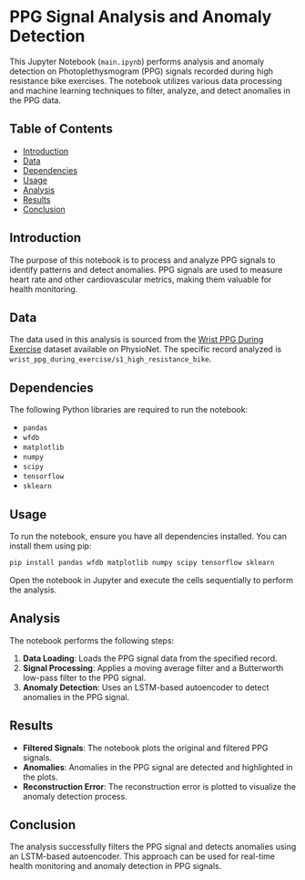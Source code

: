 # PPG Signal Analysis and Anomaly Detection

This Jupyter Notebook (`main.ipynb`) performs analysis and anomaly detection on Photoplethysmogram (PPG) signals recorded during high resistance bike exercises. The notebook utilizes various data processing and machine learning techniques to filter, analyze, and detect anomalies in the PPG data.

## Table of Contents

- [Introduction](#introduction)
- [Data](#data)
- [Dependencies](#dependencies)
- [Usage](#usage)
- [Analysis](#analysis)
- [Results](#results)
- [Conclusion](#conclusion)

## Introduction

The purpose of this notebook is to process and analyze PPG signals to identify patterns and detect anomalies. PPG signals are used to measure heart rate and other cardiovascular metrics, making them valuable for health monitoring.

## Data

The data used in this analysis is sourced from the [Wrist PPG During Exercise](https://physionet.org/content/wrist/1.0.0/) dataset available on PhysioNet. The specific record analyzed is `wrist_ppg_during_exercise/s1_high_resistance_bike`.

## Dependencies

The following Python libraries are required to run the notebook:

- `pandas`
- `wfdb`
- `matplotlib`
- `numpy`
- `scipy`
- `tensorflow`
- `sklearn`

## Usage

To run the notebook, ensure you have all dependencies installed. You can install them using pip:

```bash
pip install pandas wfdb matplotlib numpy scipy tensorflow sklearn
```

Open the notebook in Jupyter and execute the cells sequentially to perform the analysis.

## Analysis

The notebook performs the following steps:

1. **Data Loading**: Loads the PPG signal data from the specified record.
2. **Signal Processing**: Applies a moving average filter and a Butterworth low-pass filter to the PPG signal.
3. **Anomaly Detection**: Uses an LSTM-based autoencoder to detect anomalies in the PPG signal.

## Results

- **Filtered Signals**: The notebook plots the original and filtered PPG signals.
- **Anomalies**: Anomalies in the PPG signal are detected and highlighted in the plots.
- **Reconstruction Error**: The reconstruction error is plotted to visualize the anomaly detection process.

## Conclusion

The analysis successfully filters the PPG signal and detects anomalies using an LSTM-based autoencoder. This approach can be used for real-time health monitoring and anomaly detection in PPG signals.